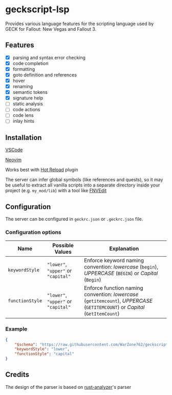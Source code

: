 # geckscript-lsp

Provides various language features for the scripting language used by GECK for Fallout: New Vegas and Fallout 3.

## Features

- [x] parsing and syntax error checking
- [x] code completion
- [x] formatting
- [x] goto definition and references
- [x] hover
- [x] renaming
- [x] semantic tokens
- [x] signature help
- [ ] static analysis
- [ ] code actions
- [ ] code lens
- [ ] inlay hints

## Installation

[VSCode](https://github.com/WarZone762/vscode-geckscript)

[Neovim](https://github.com/WarZone762/geckscript.nvim)

Works best with [Hot Reload](https://www.nexusmods.com/newvegas/mods/70962) plugin

The server can infer global symbols (like references and quests), so it may be useful to extract
all vanilla scripts into a separate directory inside your project (e.g. `my_mod/lib`) with a tool
like [FNVEdit](https://www.nexusmods.com/newvegas/mods/34703)

## Configuration

The server can be configured in `geckrc.json` or `.geckrc.json` file.

### Configuration options

| Name            | Possible Values                     | Explanation                                                                                                                  |
| --------------- | ----------------------------------- | ---------------------------------------------------------------------------------------------------------------------------- |
| `keywordStyle`  | `"lower"`, `"upper"` or `"capital"` | Enforce keyword naming convention: *lowercase* (`begin`), *UPPERCASE* (`BEGIN`) or *Capital* (`Begin`)                       |
| `functionStyle` | `"lower"`, `"upper"` or `"capital"` | Enforce function naming convention: *lowercase* (`getitemcount`), *UPPERCASE* (`GETITEMCOUNT`) or *Capital* (`GetItemCount`) |

### Example

```json
{
    "$schema": "https://raw.githubusercontent.com/WarZone762/geckscript-lsp/dev/src/geckscript/config.schema.json",
    "keywordStyle": "lower",
    "functionStyle": "capital"
}
```

## Credits

The design of the parser is based on [rust-analyzer](https://rust-analyzer.github.io/)'s parser
